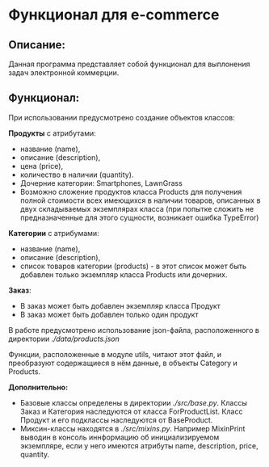 # Функционал для e-commerce
## Описание:
Данная программа представляет собой функционал для 
выплонения задач электронной коммерции.

## Функционал:
При использовании предусмотрено создание объектов классов:

**Продукты** с атрибутами:
* название (name),
* описание (description),
* цена (price),
* количество в наличии (quantity).
* Дочерние категории: Smartphones, LawnGrass
* Возможно сложение продуктов класса Products для 
получения полной стоимости всех имеющихся в наличии 
товаров, описанных в двух складываемых экземплярах класса
  (при попытке сложить не предназначенные для этого сущности, 
возникает ошибка TypeError)

**Категории** с атрибумами:
* название (name),
* описание (description),
* список товаров категории (products) - в этот список может
быть добавлен только экземпляр класса Products или дочерних.

**Заказ**:
* В заказ может быть добавлен экземпляр класса Продукт
* В заказ может быть добавлен только один продукт

В работе предусмотрено использование json-файла, расположенного
в директории _./data/products.json_

Функции, расположенные в модуле utils, читают этот файл,
и преобразуют содержащиеся в нём данные, в объекты Category
и Products. 

**Дополнительно:**
* Базовые классы определены в директории _./src/base.py_. Классы
Заказ и Категория наследуются от класса ForProductList. Класс 
Продукт и его подклассы наследуются от BaseProduct.
* Миксин-классы находятся в _./src/mixins.py_. Например 
MixinPrint выводин в консоль иннформацию об инициализируемом
экземпляре, если у него имеются атрибуты name, description,
price, quantity.